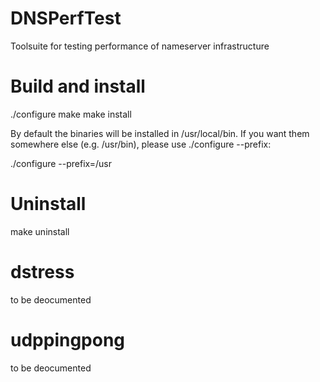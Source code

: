 # DNSPerfTest
Toolsuite for testing performance of nameserver infrastructure

# Build and install
./configure
make
make install

By default the binaries will be installed in /usr/local/bin. If you want them
somewhere else (e.g. /usr/bin), please use ./configure --prefix:

./configure --prefix=/usr

# Uninstall
make uninstall

# dstress
to be deocumented

# udppingpong
to be deocumented





